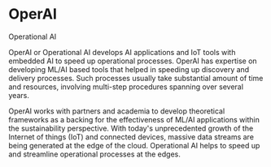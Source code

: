 # OperAI
Operational AI

OperAI or Operational AI develops AI applications and IoT tools with embedded AI to speed up operational processes. OperAI has expertise on developing ML/AI based tools that helped in speeding up discovery and delivery processes. Such processes usually take substantial amount of time and resources, involving multi-step procedures spanning over several years.
 
OperAI works with partners and academia to develop theoretical frameworks as a backing for the effectiveness of ML/AI applications within the sustainability perspective. With today's unprecedented growth of the Internet of things (IoT) and connected devices, massive data streams are being generated at the edge of the cloud. Operational AI helps to speed up and streamline operational processes ​at the edges.
